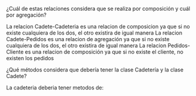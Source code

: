 ¿Cuál de estas relaciones considera que se realiza por composición y cuál por agregación?

La relacion Cadete-Cadeteria es una relacion de composicion ya que si no existe cualquiera de los dos, el otro existira de igual manera
La relacion Cadete-Pedidos es una relacion de agregación ya que si no existe cualquiera de los dos, el otro existira de igual manera
La relacion Pedidos-Cliente es una relacion de composición ya que si no existe el cliente, no existen los pedidos

¿Qué métodos considera que debería tener la clase Cadetería y la clase Cadete?

La cadeteria deberia tener metodos de: 